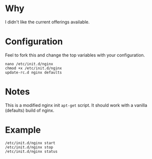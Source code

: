 Why
====================
I didn't like the current offerings available.

Configuration
====================
Feel to fork this and change the top variables with your configuration.

	nano /etc/init.d/nginx
	chmod +x /etc/init.d/nginx
	update-rc.d nginx defaults

Notes
====================
This is a modified nginx init `apt-get` script. 
It should work with a vanilla (defaults) build of nginx.

Example
====================
	/etc/init.d/nginx start
	/etc/init.d/nginx stop
	/etc/init.d/nginx status
